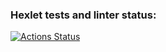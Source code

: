 ### Hexlet tests and linter status:
[![Actions Status](https://github.com/VadimFilimonov/frontend-project-lvl2/workflows/hexlet-check/badge.svg)](https://github.com/VadimFilimonov/frontend-project-lvl2/actions)